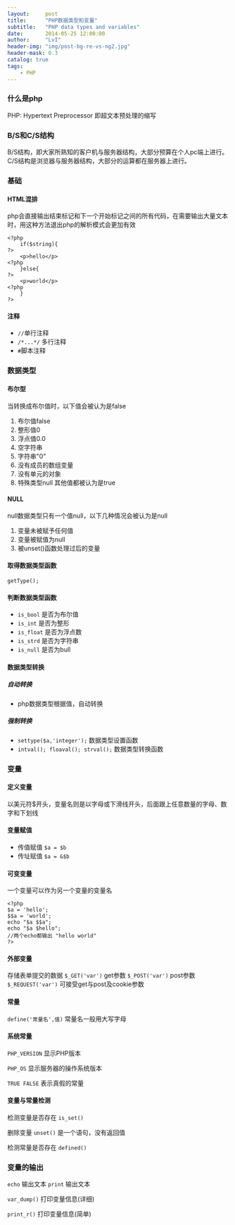 ```yaml
---
layout:     post
title:      "PHP数据类型和变量"
subtitle:   "PHP data types and variables"
date:       2014-05-25 12:00:00
author:     "LvI"
header-img: "img/post-bg-re-vs-ng2.jpg"
header-mask: 0.3
catalog: true
tags:
    - PHP
---
```



### 什么是php

PHP: Hypertext Preprocessor 即超文本预处理的缩写

### B/S和C/S结构

B/S结构，即大家所熟知的客户机与服务器结构，大部分预算在个人pc端上进行。C/S结构是浏览器与服务器结构，大部分的运算都在服务器上进行。

### 基础

#### HTML混排

php会直接输出结束标记和下一个开始标记之间的所有代码，在需要输出大量文本时，用这种方法退出php的解析模式会更加有效

```
<?php
	if($string){
?>
	<p>hello</p>
<?php
	}else{
?>
	<p>world</p>
<?php
	}
?>
```

#### 注释

* `//`单行注释
* `/*...*/` 多行注释
* `#`脚本注释

### 数据类型

#### 布尔型

当转换成布尔值时，以下值会被认为是false
1. 布尔值false
2. 整形值0
3. 浮点值0.0
4. 空字符串
5. 字符串"0"
6. 没有成员的数组变量
7. 没有单元的对象
8. 特殊类型null
其他值都被认为是true

#### NULL

null数据类型只有一个值null，以下几种情况会被认为是null
1. 变量未被赋予任何值
2. 变量被赋值为null
3. 被unset()函数处理过后的变量

#### 取得数据类型函数

`getType();`

#### 判断数据类型函数

- `is_bool` 是否为布尔值
- `is_int`  是否为整形
- `is_float` 是否为浮点数
- `is_strd` 是否为字符串
- `is_null` 是否为bull

#### 数据类型转换

##### 自动转换

- php数据类型根据值，自动转换

##### 强制转换

- `settype($a,'integer');` 数据类型设置函数
- `intval(); floaval(); strval();` 数据类型转换函数

### 变量

#### 定义变量

以美元符$开头，变量名则是以字母或下滑线开头，后面跟上任意数量的字母、数字和下划线

#### 变量赋值

- 传值赋值 `$a = $b`
- 传址赋值 `$a = &$b`

#### 可变变量

一个变量可以作为另一个变量的变量名

```
<?php
$a = 'hello';
$$a = 'world';
echo "$a $$a"; 
echo "$a $hello";
//两个echo都输出 "hello world"
?>
```

#### 外部变量

存储表单提交的数据
`$_GET('var')`  get参数
`$_POST('var')` post参数
`$_REQUEST('var')` 可接受get与post及cookie参数

#### 常量

`define('常量名',值)` 常量名一般用大写字母

#### 系统常量

`PHP_VERSION` 显示PHP版本

`PHP_OS` 显示服务器的操作系统版本

`TRUE FALSE` 表示真假的常量

#### 变量与常量检测

检测变量是否存在
`is_set()`

删除变量
`unset()` 是一个语句，没有返回值

检测常量是否存在
`defined()`

### 变量的输出

`echo` 输出文本
`print` 输出文本

`var_dump()` 打印变量信息(详细)

`print_r()` 打印变量信息(简单)






